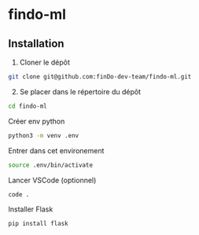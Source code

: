 # findo-ml

## Installation
1. Cloner le dépôt
```bash
git clone git@github.com:finDo-dev-team/findo-ml.git
```
2. Se placer dans le répertoire du dépôt
```bash
cd findo-ml
```
Créer env python
```bash
python3 -m venv .env
```
Entrer dans cet environement
```bash 
source .env/bin/activate
```
Lancer VSCode (optionnel)
```
code .
```
Installer Flask
```bash
pip install flask
```
